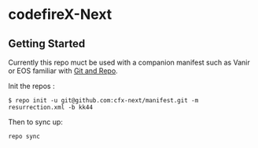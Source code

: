 codefireX-Next
===========


Getting Started
---------------

Currently this repo muct be used with a companion manifest such as Vanir or EOS
familiar with [Git and Repo](http://source.android.com/source/using-repo.html).

Init the repos :

    $ repo init -u git@github.com:cfx-next/manifest.git -m resurrection.xml -b kk44

Then to sync up:

    repo sync
